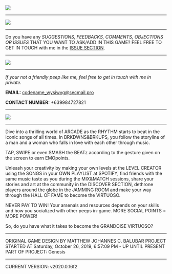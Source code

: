 ![](https://i.imgur.com/U2zEGyL.jpg)

***

![](https://i.imgur.com/GrMxEcc.jpg)


***


Do you have any _SUGGESTIONS, FEEDBACKS, COMMENTS, OBJECTIONS OR ISSUES_ THAT YOU WANT TO ASK/ADD IN THIS GAME? FEEL FREE TO GET IN TOUCH with me in the [ISSUE SECTION](https://github.com/H1NIVyrus/BRKDWNSANDBRKUPS/issues).


***

![](https://i.imgur.com/1uPy56v.jpg)


***

_If your not a friendly peep like me, feel free to get in touch with me in private._

**EMAIL:** codename_wysiwyg@secmail.pro

**CONTACT NUMBER:** +639984727821

***

![](https://i.imgur.com/CqVWIqu.jpg)

***

Dive into a thrilling world of ARCADE as the RHYTHM starts to beat in the iconic songs of all times. In BRKDWNS&BRKUPS, you follow the storyline of a man and a woman who falls in love with each other through music.

TAP, SWIPE or even SMASH the BEATz according to the gesture given on the screen to earn EMOpoints. 

Unleash your creativity by making your own levels at the LEVEL CREATOR using the SONGS in your OWN PLAYLIST at SPOTIFY, find friends with the same music taste as you during the MIX&MATCH sessions, share your stories and art at the community in the DISCOVER SECTION, dethrone players around the globe in the JAMMING ROOM and make your way through the HALL OF FAME to become the VIRTUOSO.

NEVER PAY TO WIN! Your arsenals and resources depends on your skills and how you socialized with other peeps in-game. MORE SOCIAL POINTS = MORE POWER!

So, do you have what it takes to become the GRANDOISE VIRTUOSO?

***

ORIGINAL GAME DESIGN BY MATTHEW JOHANNES C. BALUBAR
PROJECT STARTED AT Saturday, October  26, 2019, 6:57:09 PM - UP UNTIL PRESENT
PART OF PROJECT: Genesis

***

CURRENT VERSION: v2020.0.16f2
